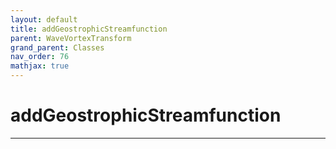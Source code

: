 ```yaml
---
layout: default
title: addGeostrophicStreamfunction
parent: WaveVortexTransform
grand_parent: Classes
nav_order: 76
mathjax: true
---
```


#  addGeostrophicStreamfunction




---

